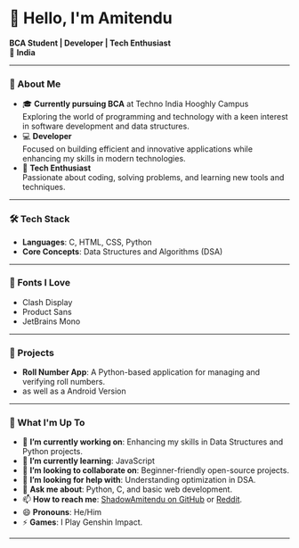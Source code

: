 # 👋 Hello, I'm Amitendu  

**BCA Student | Developer | Tech Enthusiast**  
📍 **India**  

---

### 🚀 About Me  
- 🎓 **Currently pursuing BCA** at Techno India Hooghly Campus  
   Exploring the world of programming and technology with a keen interest in software development and data structures.  
- 💻 **Developer**  
   Focused on building efficient and innovative applications while enhancing my skills in modern technologies.  
- 🎯 **Tech Enthusiast**  
   Passionate about coding, solving problems, and learning new tools and techniques.  

---

### 🛠️ Tech Stack  
- **Languages**: C, HTML, CSS, Python  
- **Core Concepts**: Data Structures and Algorithms (DSA)  

---

### 🎨 Fonts I Love  
- Clash Display  
- Product Sans  
- JetBrains Mono  

---

### 🌟 Projects  
- **Roll Number App**: A Python-based application for managing and verifying roll numbers.
- as well as a Android Version  

---

### 🌱 What I'm Up To  
- 🔭 **I’m currently working on**: Enhancing my skills in Data Structures and Python projects.  
- 🌱 **I’m currently learning**: JavaScript  
- 👯 **I’m looking to collaborate on**: Beginner-friendly open-source projects.  
- 🤔 **I’m looking for help with**: Understanding optimization in DSA.  
- 💬 **Ask me about**: Python, C, and basic web development.  
- 📫 **How to reach me**: [ShadowAmitendu on GitHub](https://github.com/ShadowAmitendu) or [Reddit](https://www.reddit.com/user/Shadow_Amitendu/).  
- 😄 **Pronouns**: He/Him  
- ⚡ **Games**: I Play Genshin Impact.  

---

